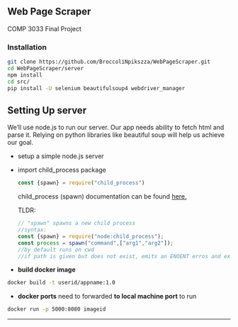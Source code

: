 ## Web Page Scraper
COMP 3033 Final Project 

### Installation

```bash
git clone https://github.com/BroccoliNpikszza/WebPageScraper.git
cd WebPageScraper/server
npm install
cd src/
pip install -U selenium beautifulsoup4 webdriver_manager
```

## Setting Up server

We’ll use node.js to run our server. Our app needs ability to fetch html and parse it. Relying on python libraries like beautiful soup will help us achieve our goal.

- setup a simple node.js server
- import child_process package
    
    ```jsx
    const {spawn} = require("child_process")
    ```
    
    child_process (spawn) documentation can be found [here.](https://nodejs.org/api/child_process.html#child_processspawncommand-args-options)
    
    TLDR:
    
    ```jsx
    // "spawn" spawns a new child process
    //syntax:
    const {spawn} = require("node:child_process");
    const process = spawn("command",["arg1","arg2"]);
    //by default runs on cwd
    //if path is given but does not exist, emits an ENOENT erros and exits
    ```
    
- **build docker image**

```bash
docker build -t userid/appname:1.0
```

- **docker ports** need to forwarded **to local machine port** to run

```bash
docker run -p 5000:8080 imageid
```
---

